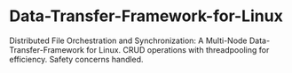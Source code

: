 # Data-Transfer-Framework-for-Linux
Distributed File Orchestration and Synchronization: A Multi-Node Data-Transfer-Framework for Linux. CRUD operations with threadpooling for efficiency. Safety concerns handled.
